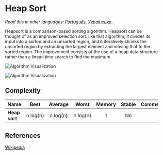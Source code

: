 # Heap Sort

_Read this in other languages:_
[_Português_](README.pt-BR.md), [_Українська_](README.uk-UA.md).

Heapsort is a comparison-based sorting algorithm.
Heapsort can be thought of as an improved selection
sort: like that algorithm, it divides its input into
a sorted and an unsorted region, and it iteratively
shrinks the unsorted region by extracting the largest
element and moving that to the sorted region. The 
improvement consists of the use of a heap data structure
rather than a linear-time search to find the maximum.

![Algorithm Visualization](https://upload.wikimedia.org/wikipedia/commons/1/1b/Sorting_heapsort_anim.gif)

![Algorithm Visualization](https://upload.wikimedia.org/wikipedia/commons/4/4d/Heapsort-example.gif)

## Complexity

| Name                  | Best            | Average             | Worst               | Memory    | Stable    | Comments  |
| --------------------- | :-------------: | :-----------------: | :-----------------: | :-------: | :-------: | :-------- |
| **Heap sort**         | n&nbsp;log(n)   | n&nbsp;log(n)       | n&nbsp;log(n)       | 1         | No        |           |

## References

[Wikipedia](https://en.wikipedia.org/wiki/Heapsort)

